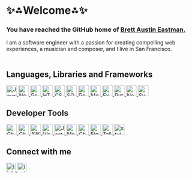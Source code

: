 <h1>✨⁂Welcome⁂✨</h1>

<h3>You have reached the GitHub home of <a href="https://www.brettaustineastman.com/" target="_blank">Brett Austin Eastman.</a></h2>
I am a software engineer with a passion for creating compelling web experiences, a musician and composer, and I live in San Francisco.<br /><br />

## Languages, Libraries and Frameworks
<p align="left">  
  <a href="https://developer.mozilla.org/en-US/docs/Web/JavaScript" target="_blank">
    <img src="https://img.shields.io/badge/Javascript-141414?style=for-the-badge" height="28" alt="Javascript logo" />
  </a>
  <a href="https://nodejs.org/" target="_blank">
    <img src="https://img.shields.io/badge/NodeJS-141414?style=for-the-badge" height="28" alt="Node.js logo" />
  </a>
  <a href="https://react.dev/" target="_blank">
    <img src="https://img.shields.io/badge/React-141414?style=for-the-badge" height="28" alt="React logo" />
  </a>
  <a href="https://developer.mozilla.org/en-US/docs/Web/HTML" target="_blank">
    <img src="https://img.shields.io/badge/HTML-141414?style=for-the-badge" height="28" alt="HTML logo" />
  </a>
  <a href="https://developer.mozilla.org/en-US/docs/Web/CSS" target="_blank">
    <img src="https://img.shields.io/badge/CSS-141414?style=for-the-badge" height="28" alt="CSS logo" />
  </a>
  <a href="https://www.postgresql.org/" target="_blank">
    <img src="https://img.shields.io/badge/SQL-141414?style=for-the-badge" height="28" alt="SQL logo" />
  </a>
  <a href="https://www.postgresql.org/" target="_blank">
    <img src="https://img.shields.io/badge/PostgreSQL-141414?style=for-the-badge" height="28" alt="Postgres logo" />
  </a>
  <a href="https://www.mongodb.com/" target="_blank">
    <img src="https://img.shields.io/badge/MongoDB-141414?style=for-the-badge" height="28" alt="MongoDB logo" />
  </a>
  <a href="https://expressjs.com/" target="_blank">
    <img src="https://img.shields.io/badge/Express.js-141414?style=for-the-badge" height="28" alt="Express.js logo" />
  </a>
  <a href="https://www.python.org/" target="_blank">
    <img src="https://img.shields.io/badge/Python-141414?style=for-the-badge" height="28" alt="Python logo" />
  </a>
  <a href="https://nextjs.org/" target="_blank">
    <img src="https://img.shields.io/badge/Next.js-141414?style=for-the-badge" height="28" alt="Next.js logo" />
  </a>
  <a href="https://svelte.dev/" target="_blank">
    <img src="https://img.shields.io/badge/Svelte-141414?style=for-the-badge" height="28" alt="Svelte logo" />
  </a>
</p>

## Developer Tools
<p align="left">
  <a href="https://github.com/" target="_blank">
    <img src="https://img.shields.io/badge/GitHub-141414?style=for-the-badge" height="28" alt="GitHub logo" />
  </a>
  <a href="https://gitlab.com/" target="_blank">
    <img src="https://img.shields.io/badge/GitLab-141414?style=for-the-badge" height="28" alt="GitLab logo" />
  </a>
  <a href="https://aws.amazon.com/" target="_blank">
    <img src="https://img.shields.io/badge/Amazon_AWS-141414?style=for-the-badge" height="28" alt="AWS logo" />
  </a>
  <a href="https://code.visualstudio.com/" target="_blank">
    <img src="https://img.shields.io/badge/Visual_Studio_Code-141414?style=for-the-badge" height="28" alt="Visual Studio Code logo" />
  </a>
  <a href="https://jestjs.io/" target="_blank">
    <img src="https://img.shields.io/badge/Jest-141414?style=for-the-badge" height="28" alt="Jest logo" />
  </a>
  <a href="https://mochajs.org/" target="_blank">
    <img src="https://img.shields.io/badge/mocha.js-141414?style=for-the-badge" height="28" alt="Mocha logo" />
  </a>
  <a href="https://www.chaijs.com/" target="_blank">
    <img src="https://img.shields.io/badge/chai.js-141414?style=for-the-badge" height="28" alt="Chai logo" />
  </a>
  <a href="https://www.figma.com/" target="_blank">
    <img src="https://img.shields.io/badge/Figma-141414?style=for-the-badge" height="28" alt="Figma logo" />
  </a>
  <a href="https://tailwindcss.com/" target="_blank">
    <img src="https://img.shields.io/badge/Tailwind-141414?style=for-the-badge" height="28" alt="Tailwind logo" />
  </a>
  <a href="https://styled-components.com/" target="_blank">
    <img src="https://img.shields.io/badge/styled--components-141414?style=for-the-badge" height="28" alt="styled-components logo" />
  </a>
</p>

## Connect with me
<div align="left">
  <a href="https://www.linkedin.com/in/brett-austin-eastman/" target="_blank">
    <img src="https://img.shields.io/static/v1?message=LinkedIn&logo=linkedin&label=&color=1A478A&logoColor=white&labelColor=&style=for-the-badge" height="25" alt="linkedin logo"  />
  </a>
  <a href="https://www.instagram.com/brettaustineastman/" target="_blank">
    <img src="https://img.shields.io/badge/Instagram-1A478A?style=for-the-badge&logo=instagram&logoColor=white" height="25" alt="Instagram logo"  />
  </a>
</div>
